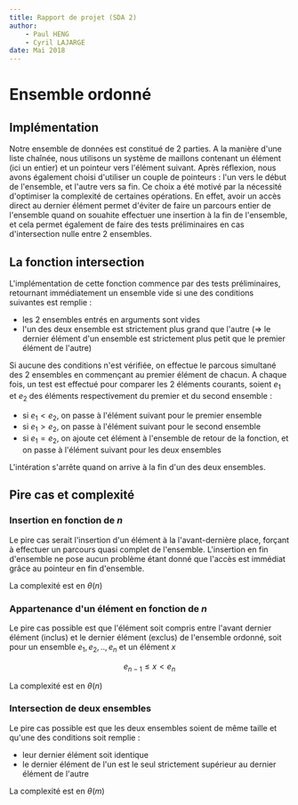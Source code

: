 ```yaml
---
title: Rapport de projet (SDA 2)
author:
    - Paul HENG
    - Cyril LAJARGE
date: Mai 2018
---
```


# Ensemble ordonné

## Implémentation

Notre ensemble de données est constitué de 2 parties. A la manière d'une liste chaînée, nous utilisons un système de maillons contenant un élément (ici un entier) et un pointeur vers l'élément suivant. Après réflexion, nous avons également choisi d'utiliser un couple de pointeurs : l'un vers le début de l'ensemble, et l'autre vers sa fin. Ce choix a été motivé par la nécessité d'optimiser la complexité de certaines opérations. En effet, avoir un accès direct au dernier élément permet d'éviter de faire un parcours entier de l'ensemble quand on souahite effectuer une insertion à la fin de l'ensemble, et cela permet également de faire des tests préliminaires en cas d'intersection nulle entre 2 ensembles.

## La fonction intersection

L'implémentation de cette fonction commence par des tests préliminaires, retournant immédiatement un ensemble vide si une des conditions suivantes est remplie :

* les 2 ensembles entrés en arguments sont vides
* l'un des deux ensemble est strictement plus grand que l'autre ($\Rightarrow$ le dernier élément d'un ensemble est strictement plus petit que le premier élément de l'autre)

Si aucune des conditions n'est vérifiée, on effectue le parcous simultané des 2 ensembles en commençant au premier élément de chacun. A chaque fois, un test est effectué pour comparer les 2 éléments courants, soient $e_1$ et $e_2$ des éléments respectivement du premier et du second ensemble :

* si $e_1 < e_2$, on passe à l'élément suivant pour le premier ensemble
* si $e_1 > e_2$, on passe à l'élément suivant pour le second ensemble
* si $e_1 = e_2$, on ajoute cet élément à l'ensemble de retour de la fonction, et on passe à l'élément suivant pour les deux ensembles

L'intération s'arrête quand on arrive à la fin d'un des deux ensembles.

## Pire cas et complexité

### Insertion en fonction de $n$

Le pire cas serait l'insertion d'un élément à la l'avant-dernière place, forçant à effectuer un parcours quasi complet de l'ensemble. L'insertion en fin d'ensemble ne pose aucun problème étant donné que l'accès est immédiat grâce au pointeur en fin d'ensemble.

La complexité est en $\theta(n)$

### Appartenance d'un élément en fonction de $n$

Le pire cas possible est que l'élément soit compris entre l'avant dernier élément (inclus) et le dernier élément (exclus) de l'ensemble ordonné, soit pour un ensemble $e_1, e_2, .., e_n$ et un élément $x$

$$ e_{n-1} \leq x < e_n$$

La complexité est en $\theta(n)$

### Intersection de deux ensembles

Le pire cas possible est que les deux ensembles soient de même taille et qu'une des conditions soit remplie :

* leur dernier élément soit identique
* le dernier élément de l'un est le seul strictement supérieur au dernier élément de l'autre


La complexité est en $\theta(m)$
